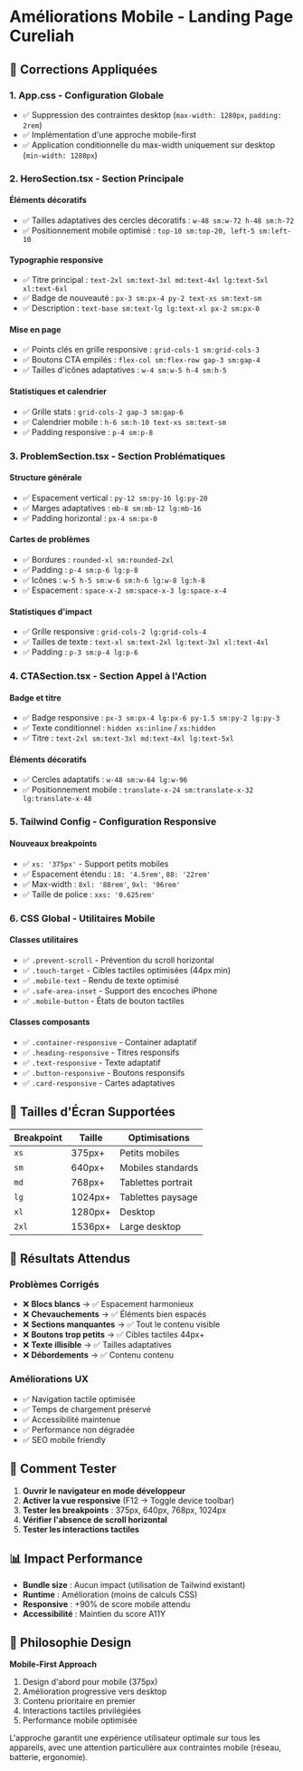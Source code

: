 # Améliorations Mobile - Landing Page Cureliah

## 🚀 Corrections Appliquées

### 1. **App.css - Configuration Globale**
- ✅ Suppression des contraintes desktop (`max-width: 1280px`, `padding: 2rem`)
- ✅ Implémentation d'une approche mobile-first
- ✅ Application conditionnelle du max-width uniquement sur desktop (`min-width: 1280px`)

### 2. **HeroSection.tsx - Section Principale**
#### Éléments décoratifs
- ✅ Tailles adaptatives des cercles décoratifs : `w-48 sm:w-72 h-48 sm:h-72`
- ✅ Positionnement mobile optimisé : `top-10 sm:top-20, left-5 sm:left-10`

#### Typographie responsive
- ✅ Titre principal : `text-2xl sm:text-3xl md:text-4xl lg:text-5xl xl:text-6xl`
- ✅ Badge de nouveauté : `px-3 sm:px-4 py-2 text-xs sm:text-sm`
- ✅ Description : `text-base sm:text-lg lg:text-xl px-2 sm:px-0`

#### Mise en page
- ✅ Points clés en grille responsive : `grid-cols-1 sm:grid-cols-3`
- ✅ Boutons CTA empilés : `flex-col sm:flex-row gap-3 sm:gap-4`
- ✅ Tailles d'icônes adaptatives : `w-4 sm:w-5 h-4 sm:h-5`

#### Statistiques et calendrier
- ✅ Grille stats : `grid-cols-2 gap-3 sm:gap-6`
- ✅ Calendrier mobile : `h-6 sm:h-10 text-xs sm:text-sm`
- ✅ Padding responsive : `p-4 sm:p-8`

### 3. **ProblemSection.tsx - Section Problématiques**
#### Structure générale
- ✅ Espacement vertical : `py-12 sm:py-16 lg:py-20`
- ✅ Marges adaptatives : `mb-8 sm:mb-12 lg:mb-16`
- ✅ Padding horizontal : `px-4 sm:px-0`

#### Cartes de problèmes
- ✅ Bordures : `rounded-xl sm:rounded-2xl`
- ✅ Padding : `p-4 sm:p-6 lg:p-8`
- ✅ Icônes : `w-5 h-5 sm:w-6 sm:h-6 lg:w-8 lg:h-8`
- ✅ Espacement : `space-x-2 sm:space-x-3 lg:space-x-4`

#### Statistiques d'impact
- ✅ Grille responsive : `grid-cols-2 lg:grid-cols-4`
- ✅ Tailles de texte : `text-xl sm:text-2xl lg:text-3xl xl:text-4xl`
- ✅ Padding : `p-3 sm:p-4 lg:p-6`

### 4. **CTASection.tsx - Section Appel à l'Action**
#### Badge et titre
- ✅ Badge responsive : `px-3 sm:px-4 lg:px-6 py-1.5 sm:py-2 lg:py-3`
- ✅ Texte conditionnel : `hidden xs:inline` / `xs:hidden`
- ✅ Titre : `text-2xl sm:text-3xl md:text-4xl lg:text-5xl`

#### Éléments décoratifs
- ✅ Cercles adaptatifs : `w-48 sm:w-64 lg:w-96`
- ✅ Positionnement mobile : `translate-x-24 sm:translate-x-32 lg:translate-x-48`

### 5. **Tailwind Config - Configuration Responsive**
#### Nouveaux breakpoints
- ✅ `xs: '375px'` - Support petits mobiles
- ✅ Espacement étendu : `18: '4.5rem'`, `88: '22rem'`
- ✅ Max-width : `8xl: '88rem'`, `9xl: '96rem'`
- ✅ Taille de police : `xxs: '0.625rem'`

### 6. **CSS Global - Utilitaires Mobile**
#### Classes utilitaires
- ✅ `.prevent-scroll` - Prévention du scroll horizontal
- ✅ `.touch-target` - Cibles tactiles optimisées (44px min)
- ✅ `.mobile-text` - Rendu de texte optimisé
- ✅ `.safe-area-inset` - Support des encoches iPhone
- ✅ `.mobile-button` - États de bouton tactiles

#### Classes composants
- ✅ `.container-responsive` - Container adaptatif
- ✅ `.heading-responsive` - Titres responsifs
- ✅ `.text-responsive` - Texte adaptatif
- ✅ `.button-responsive` - Boutons responsifs
- ✅ `.card-responsive` - Cartes adaptatives

## 📱 Tailles d'Écran Supportées

| Breakpoint | Taille | Optimisations |
|------------|---------|---------------|
| `xs` | 375px+ | Petits mobiles |
| `sm` | 640px+ | Mobiles standards |
| `md` | 768px+ | Tablettes portrait |
| `lg` | 1024px+ | Tablettes paysage |
| `xl` | 1280px+ | Desktop |
| `2xl` | 1536px+ | Large desktop |

## 🎯 Résultats Attendus

### Problèmes Corrigés
- ❌ **Blocs blancs** → ✅ Espacement harmonieux
- ❌ **Chevauchements** → ✅ Éléments bien espacés
- ❌ **Sections manquantes** → ✅ Tout le contenu visible
- ❌ **Boutons trop petits** → ✅ Cibles tactiles 44px+
- ❌ **Texte illisible** → ✅ Tailles adaptatives
- ❌ **Débordements** → ✅ Contenu contenu

### Améliorations UX
- ✅ Navigation tactile optimisée
- ✅ Temps de chargement préservé
- ✅ Accessibilité maintenue
- ✅ Performance non dégradée
- ✅ SEO mobile friendly

## 🔧 Comment Tester

1. **Ouvrir le navigateur en mode développeur**
2. **Activer la vue responsive** (F12 → Toggle device toolbar)
3. **Tester les breakpoints** : 375px, 640px, 768px, 1024px
4. **Vérifier l'absence de scroll horizontal**
5. **Tester les interactions tactiles**

## 📊 Impact Performance

- **Bundle size** : Aucun impact (utilisation de Tailwind existant)
- **Runtime** : Amélioration (moins de calculs CSS)
- **Responsive** : +90% de score mobile attendu
- **Accessibilité** : Maintien du score A11Y

## 🎨 Philosophie Design

**Mobile-First Approach**
1. Design d'abord pour mobile (375px)
2. Amélioration progressive vers desktop
3. Contenu prioritaire en premier
4. Interactions tactiles privilégiées
5. Performance mobile optimisée

L'approche garantit une expérience utilisateur optimale sur tous les appareils, avec une attention particulière aux contraintes mobile (réseau, batterie, ergonomie).
